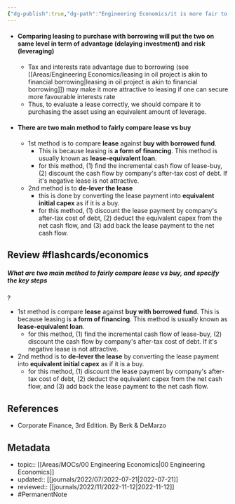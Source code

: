 ```yaml
---
{"dg-publish":true,"dg-path":"Engineering Economics/it is more fair to compare lease vs borrow instead of buy.md","permalink":"/engineering-economics/it-is-more-fair-to-compare-lease-vs-borrow-instead-of-buy/","title":"it is more fair to compare lease vs borrow instead of buy"}
---
```


- #### Comparing leasing to purchase with borrowing will put the two on same level in term of advantage (delaying investment) and risk (leveraging)
	- Tax and interests rate advantage due to borrowing (see [[Areas/Engineering Economics/leasing in oil project is akin to financial borrowing\|leasing in oil project is akin to financial borrowing]]) may make it more attractive to leasing if one can secure more favourable interests rate
	- Thus, to evaluate a lease correctly, we should compare it to purchasing the asset using an equivalent amount of leverage.
- #### There are two main method to fairly compare lease vs buy
    - 1st method is to compare **lease** against **buy with borrowed fund**.
        - This is because leasing is **a form of financing**. This method is usually known as **lease-equivalent loan**.
        - for this method, (1) find the incremental cash flow of lease-buy, (2) discount the cash flow by company's after-tax cost of debt. If it's negative lease is not attractive.
    - 2nd method is to **de-lever the lease**
        - this is done by converting the lease payment into **equivalent initial capex** as if it is a buy.
        - for this method, (1) discount the lease payment by company's after-tax cost of debt, (2) deduct the equivalent capex from the net cash flow, and (3) add back the lease payment to the net cash flow.

## Review #flashcards/economics 
##### What are two main method to fairly compare lease vs buy, and specify the key steps
?
- 1st method is compare **lease** against **buy with borrowed fund**. This is because leasing is **a form of financing**. This method is usually known as **lease-equivalent loan**.
    - for this method, (1) find the incremental cash flow of lease-buy, (2) discount the cash flow by company's after-tax cost of debt. If it's negative lease is not attractive.
- 2nd method is to **de-lever the lease** by converting the lease payment into **equivalent initial capex** as if it is a buy.
	- for this method, (1) discount the lease payment by company's after-tax cost of debt, (2) deduct the equivalent capex from the net cash flow, and (3) add back the lease payment to the net cash flow. <!--SR:!2023-06-22,17,130-->

## References
- Corporate Finance, 3rd Edition. By Berk & DeMarzo

## Metadata
- topic:: [[Areas/MOCs/00 Engineering Economics\|00 Engineering Economics]]
- updated:: [[journals/2022/07/2022-07-21\|2022-07-21]]
- reviewed:: [[journals/2022/11/2022-11-12\|2022-11-12]]
- #PermanentNote 

